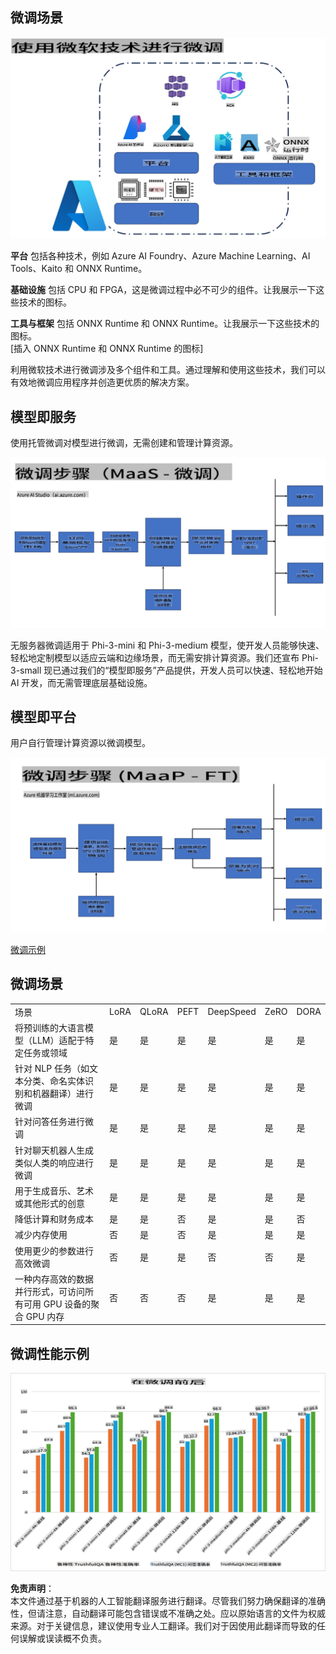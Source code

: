 ## 微调场景

![FineTuning with MS Services](../../../../translated_images/FinetuningwithMS.25759a0154a97ad90e43a6cace37d6bea87f0ac0236ada3ad5d4a1fbacc3bdf7.zh.png)

**平台** 包括各种技术，例如 Azure AI Foundry、Azure Machine Learning、AI Tools、Kaito 和 ONNX Runtime。

**基础设施** 包括 CPU 和 FPGA，这是微调过程中必不可少的组件。让我展示一下这些技术的图标。

**工具与框架** 包括 ONNX Runtime 和 ONNX Runtime。让我展示一下这些技术的图标。  
[插入 ONNX Runtime 和 ONNX Runtime 的图标]

利用微软技术进行微调涉及多个组件和工具。通过理解和使用这些技术，我们可以有效地微调应用程序并创造更优质的解决方案。

## 模型即服务

使用托管微调对模型进行微调，无需创建和管理计算资源。

![MaaS Fine Tuning](../../../../translated_images/MaaSfinetune.6184d80a336ea9d7bb67a581e9e5d0b021cafdffff7ba257c2012e2123e0d77e.zh.png)

无服务器微调适用于 Phi-3-mini 和 Phi-3-medium 模型，使开发人员能够快速、轻松地定制模型以适应云端和边缘场景，而无需安排计算资源。我们还宣布 Phi-3-small 现已通过我们的“模型即服务”产品提供，开发人员可以快速、轻松地开始 AI 开发，而无需管理底层基础设施。

## 模型即平台

用户自行管理计算资源以微调模型。

![Maap Fine Tuning](../../../../translated_images/MaaPFinetune.cf8b08ef05bf57f362da90834be87562502f4370de4a7325a9fb03b8c008e5e7.zh.png)

[微调示例](https://github.com/Azure/azureml-examples/blob/main/sdk/python/foundation-models/system/finetune/chat-completion/chat-completion.ipynb)

## 微调场景

| | | | | | | |
|-|-|-|-|-|-|-|
|场景|LoRA|QLoRA|PEFT|DeepSpeed|ZeRO|DORA|
|将预训练的大语言模型（LLM）适配于特定任务或领域|是|是|是|是|是|是|
|针对 NLP 任务（如文本分类、命名实体识别和机器翻译）进行微调|是|是|是|是|是|是|
|针对问答任务进行微调|是|是|是|是|是|是|
|针对聊天机器人生成类似人类的响应进行微调|是|是|是|是|是|是|
|用于生成音乐、艺术或其他形式的创意|是|是|是|是|是|是|
|降低计算和财务成本|是|是|否|是|是|否|
|减少内存使用|否|是|否|是|是|是|
|使用更少的参数进行高效微调|否|是|是|否|否|是|
|一种内存高效的数据并行形式，可访问所有可用 GPU 设备的聚合 GPU 内存|否|否|否|是|是|是|

## 微调性能示例

![Finetuning Performance](../../../../translated_images/Finetuningexamples.9dbf84557eef43e011eb7cadf51f51686f9245f7953e2712a27095ab7d18a6d1.zh.png)

**免责声明**：  
本文件通过基于机器的人工智能翻译服务进行翻译。尽管我们努力确保翻译的准确性，但请注意，自动翻译可能包含错误或不准确之处。应以原始语言的文件为权威来源。对于关键信息，建议使用专业人工翻译。我们对于因使用此翻译而导致的任何误解或误读概不负责。